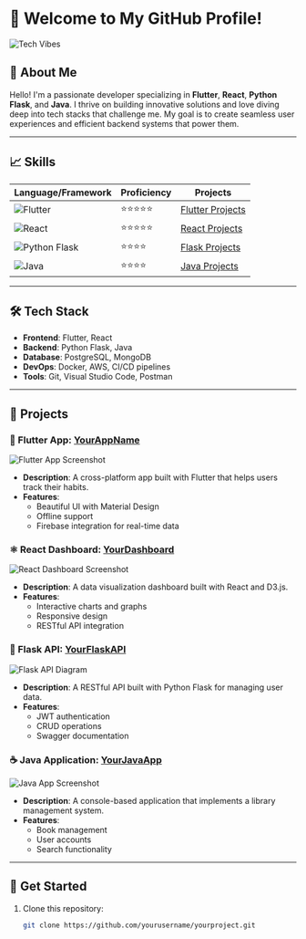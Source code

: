 # 🚀 Welcome to My GitHub Profile!

![Tech Vibes](https://t4.ftcdn.net/jpg/03/08/69/75/360_F_308697506_9dsBYHXm9FwuW0qcEqimAEXUvzTwfzwe.jpg)

## 🌟 About Me

Hello! I'm a passionate developer specializing in **Flutter**, **React**, **Python Flask**, and **Java**. I thrive on building innovative solutions and love diving deep into tech stacks that challenge me. My goal is to create seamless user experiences and efficient backend systems that power them.

---

## 📈 Skills

| **Language/Framework** | **Proficiency** | **Projects** |
|------------------------|-----------------|--------------|
| ![Flutter](https://example.com/flutter-logo.png) | ⭐⭐⭐⭐⭐ | [Flutter Projects](https://github.com/yourusername/flutter-projects) |
| ![React](https://example.com/react-logo.png) | ⭐⭐⭐⭐⭐ | [React Projects](https://github.com/yourusername/react-projects) |
| ![Python Flask](https://example.com/flask-logo.png) | ⭐⭐⭐⭐ | [Flask Projects](https://github.com/yourusername/flask-projects) |
| ![Java](https://example.com/java-logo.png) | ⭐⭐⭐⭐ | [Java Projects](https://github.com/yourusername/java-projects) |

---

## 🛠️ Tech Stack

- **Frontend**: Flutter, React
- **Backend**: Python Flask, Java
- **Database**: PostgreSQL, MongoDB
- **DevOps**: Docker, AWS, CI/CD pipelines
- **Tools**: Git, Visual Studio Code, Postman

---

## 🔧 Projects

### 🌈 Flutter App: **[YourAppName](https://github.com/yourusername/yourappname)**

![Flutter App Screenshot](https://example.com/flutter-app-screenshot.png)

- **Description**: A cross-platform app built with Flutter that helps users track their habits.
- **Features**:
  - Beautiful UI with Material Design
  - Offline support
  - Firebase integration for real-time data

### ⚛️ React Dashboard: **[YourDashboard](https://github.com/yourusername/yourdashboard)**

![React Dashboard Screenshot](https://example.com/react-dashboard-screenshot.png)

- **Description**: A data visualization dashboard built with React and D3.js.
- **Features**:
  - Interactive charts and graphs
  - Responsive design
  - RESTful API integration

### 🐍 Flask API: **[YourFlaskAPI](https://github.com/yourusername/yourflaskapi)**

![Flask API Diagram](https://example.com/flask-api-diagram.png)

- **Description**: A RESTful API built with Python Flask for managing user data.
- **Features**:
  - JWT authentication
  - CRUD operations
  - Swagger documentation

### ☕ Java Application: **[YourJavaApp](https://github.com/yourusername/yourjavaapp)**

![Java App Screenshot](https://example.com/java-app-screenshot.png)

- **Description**: A console-based application that implements a library management system.
- **Features**:
  - Book management
  - User accounts
  - Search functionality

---

## 🚀 Get Started

1. Clone this repository:
   ```bash
   git clone https://github.com/yourusername/yourproject.git

